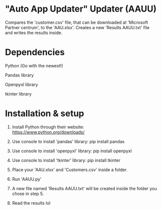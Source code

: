 # "Auto App Updater" Updater (AAUU)

Compares the 'customer.csv' file, that can be downloaded at 'Microsoft Partner centrum', to the 'AAU.xlsx'.
Creates a new 'Results AAUU.txt' file and writes the results inside.

# Dependencies

Python (Go with the newest!)

Pandas library

Openpyxl library

tkinter library

# Installation & setup

1. Install Python through their website: https://www.python.org/downloads/
2. Use console to install 'pandas' library: pip install pandas
3. Use console to install 'openpyxl' library: pip install openpyxl
4. Use console to install 'tkinter' library: pip install tkinter

5. Place your 'AAU.xlsx' and 'Customers.csv' inside a folder.
6. Run 'AAUU.py'
7. A new file named 'Results AAUU.txt' will be created inside the folder you chose in step 5.
8. Read the results lol

